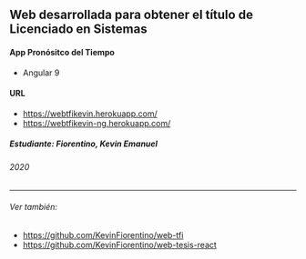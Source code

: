 ## Web desarrollada para obtener el título de Licenciado en Sistemas

#### App Pronósitco del Tiempo
-   Angular 9

#### URL
- https://webtfikevin.herokuapp.com/
- https://webtfikevin-ng.herokuapp.com/

##### Estudiante: Fiorentino, Kevin Emanuel

###### 2020

---

###### Ver también:

- https://github.com/KevinFiorentino/web-tfi
- https://github.com/KevinFiorentino/web-tesis-react
